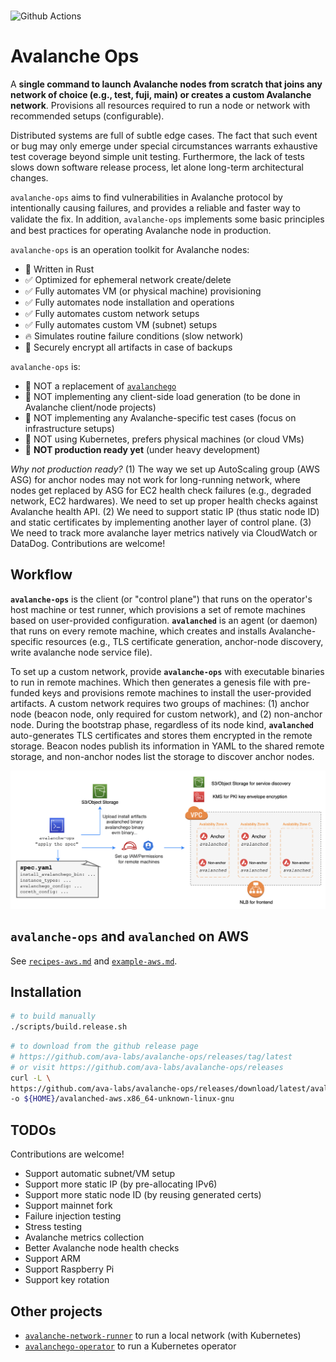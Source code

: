 
<br>

![Github Actions](https://github.com/gyuho/avalanche-ops/actions/workflows/test-and-release.yml/badge.svg)

# Avalanche Ops

A **single command to launch Avalanche nodes from scratch that joins any network of choice (e.g., test, fuji, main) or creates a custom Avalanche network**. Provisions all resources required to run a node or network with recommended setups (configurable).

Distributed systems are full of subtle edge cases. The fact that such event or bug may only emerge under special circumstances warrants exhaustive test coverage beyond simple unit testing. Furthermore, the lack of tests slows down software release process, let alone long-term architectural changes.

`avalanche-ops` aims to find vulnerabilities in Avalanche protocol by intentionally causing failures, and provides a reliable and faster way to validate the ﬁx. In addition, `avalanche-ops` implements some basic principles and best practices for operating Avalanche node in production.

`avalanche-ops` is an operation toolkit for Avalanche nodes:
- 🦀 Written in Rust
- ✅ Optimized for ephemeral network create/delete
- ✅ Fully automates VM (or physical machine) provisioning
- ✅ Fully automates node installation and operations
- ✅ Fully automates custom network setups
- ✅ Fully automates custom VM (subnet) setups
- 🔥 Simulates routine failure conditions (slow network)
- 📨 Securely encrypt all artifacts in case of backups

`avalanche-ops` is:
- 🚫 NOT a replacement of [`avalanchego`](https://github.com/ava-labs/avalanchego)
- 🚫 NOT implementing any client-side load generation (to be done in Avalanche client/node projects)
- 🚫 NOT implementing any Avalanche-specific test cases (focus on infrastructure setups)
- 🚫 NOT using Kubernetes, prefers physical machines (or cloud VMs)
- 🚫 **NOT production ready yet** (under heavy development)

*Why not production ready?* (1) The way we set up AutoScaling group (AWS ASG) for anchor nodes may not work for long-running network, where nodes get replaced by ASG for EC2 health check failures (e.g., degraded network, EC2 hardwares). We need to set up proper health checks against Avalanche health API. (2) We need to support static IP (thus static node ID) and static certificates by implementing another layer of control plane. (3) We need to track more avalanche layer metrics natively via CloudWatch or DataDog. Contributions are welcome!

## Workflow

**`avalanche-ops`** is the client (or "control plane") that runs on the operator's host machine or test runner, which provisions a set of remote machines based on user-provided configuration. **`avalanched`** is an agent (or daemon) that runs on every remote machine, which creates and installs Avalanche-specific resources (e.g., TLS certificate generation, anchor-node discovery, write avalanche node service file).

To set up a custom network, provide **`avalanche-ops`** with executable binaries to run in remote machines. Which then generates a genesis file with pre-funded keys and provisions remote machines to install the user-provided artifacts. A custom network requires two groups of machines: (1) anchor node (beacon node, only required for custom network), and (2) non-anchor node. During the bootstrap phase, regardless of its node kind, **`avalanched`** auto-generates TLS certificates and stores them encrypted in the remote storage. Beacon nodes publish its information in YAML to the shared remote storage, and non-anchor nodes list the storage to discover anchor nodes.

![avalanche-ops.drawio.png](./img/avalanche-ops.drawio.png)

## `avalanche-ops` and `avalanched` on AWS

See [`recipes-aws.md`](./recipes-aws.md) and [`example-aws.md`](./example-aws.md).

## Installation

```bash
# to build manually
./scripts/build.release.sh
```

```bash
# to download from the github release page
# https://github.com/ava-labs/avalanche-ops/releases/tag/latest
# or visit https://github.com/ava-labs/avalanche-ops/releases
curl -L \
https://github.com/ava-labs/avalanche-ops/releases/download/latest/avalanched-aws.x86_64-unknown-linux-gnu \
-o ${HOME}/avalanched-aws.x86_64-unknown-linux-gnu
```

## TODOs

Contributions are welcome!

- Support automatic subnet/VM setup
- Support more static IP (by pre-allocating IPv6)
- Support more static node ID (by reusing generated certs)
- Support mainnet fork
- Failure injection testing
- Stress testing
- Avalanche metrics collection
- Better Avalanche node health checks
- Support ARM
- Support Raspberry Pi
- Support key rotation

## Other projects

- [`avalanche-network-runner`](https://github.com/ava-labs/avalanche-network-runner) to run a local network (with Kubernetes)
- [`avalanchego-operator`](https://github.com/ava-labs/avalanchego-operator) to run a Kubernetes operator
